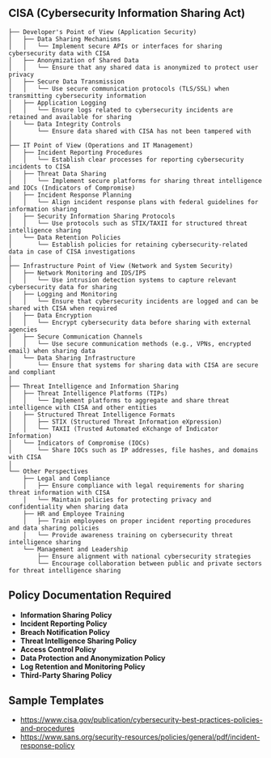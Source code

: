 ## CISA (Cybersecurity Information Sharing Act)

```Tree Structure
├── Developer's Point of View (Application Security)
│   ├── Data Sharing Mechanisms
│   │   └── Implement secure APIs or interfaces for sharing cybersecurity data with CISA
│   ├── Anonymization of Shared Data
│   │   └── Ensure that any shared data is anonymized to protect user privacy
│   ├── Secure Data Transmission
│   │   └── Use secure communication protocols (TLS/SSL) when transmitting cybersecurity information
│   ├── Application Logging
│   │   └── Ensure logs related to cybersecurity incidents are retained and available for sharing
│   └── Data Integrity Controls
│       └── Ensure data shared with CISA has not been tampered with
│
├── IT Point of View (Operations and IT Management)
│   ├── Incident Reporting Procedures
│   │   └── Establish clear processes for reporting cybersecurity incidents to CISA
│   ├── Threat Data Sharing
│   │   └── Implement secure platforms for sharing threat intelligence and IOCs (Indicators of Compromise)
│   ├── Incident Response Planning
│   │   └── Align incident response plans with federal guidelines for information sharing
│   ├── Security Information Sharing Protocols
│   │   └── Use protocols such as STIX/TAXII for structured threat intelligence sharing
│   └── Data Retention Policies
│       └── Establish policies for retaining cybersecurity-related data in case of CISA investigations
│
├── Infrastructure Point of View (Network and System Security)
│   ├── Network Monitoring and IDS/IPS
│   │   └── Use intrusion detection systems to capture relevant cybersecurity data for sharing
│   ├── Logging and Monitoring
│   │   └── Ensure that cybersecurity incidents are logged and can be shared with CISA when required
│   ├── Data Encryption
│   │   └── Encrypt cybersecurity data before sharing with external agencies
│   ├── Secure Communication Channels
│   │   └── Use secure communication methods (e.g., VPNs, encrypted email) when sharing data
│   └── Data Sharing Infrastructure
│       └── Ensure that systems for sharing data with CISA are secure and compliant
│
├── Threat Intelligence and Information Sharing
│   ├── Threat Intelligence Platforms (TIPs)
│   │   └── Implement platforms to aggregate and share threat intelligence with CISA and other entities
│   ├── Structured Threat Intelligence Formats
│   │   ├── STIX (Structured Threat Information eXpression)
│   │   └── TAXII (Trusted Automated eXchange of Indicator Information)
│   └── Indicators of Compromise (IOCs)
│       └── Share IOCs such as IP addresses, file hashes, and domains with CISA
│
└── Other Perspectives
    ├── Legal and Compliance
    │   ├── Ensure compliance with legal requirements for sharing threat information with CISA
    │   └── Maintain policies for protecting privacy and confidentiality when sharing data
    ├── HR and Employee Training
    │   ├── Train employees on proper incident reporting procedures and data sharing policies
    │   └── Provide awareness training on cybersecurity threat intelligence sharing
    └── Management and Leadership
        ├── Ensure alignment with national cybersecurity strategies
        └── Encourage collaboration between public and private sectors for threat intelligence sharing
```

## Policy Documentation Required

-   **Information Sharing Policy**
-   **Incident Reporting Policy**
-   **Breach Notification Policy**
-   **Threat Intelligence Sharing Policy**
-   **Access Control Policy**
-   **Data Protection and Anonymization Policy**
-   **Log Retention and Monitoring Policy**
-   **Third-Party Sharing Policy**

## Sample Templates

-   https://www.cisa.gov/publication/cybersecurity-best-practices-policies-and-procedures
-   https://www.sans.org/security-resources/policies/general/pdf/incident-response-policy
